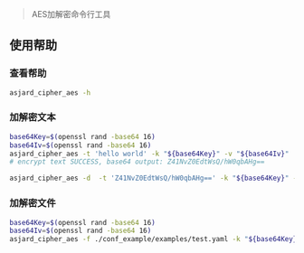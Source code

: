 > AES加解密命令行工具

## 使用帮助

### 查看帮助

```sh
asjard_cipher_aes -h
```

### 加解密文本

```sh
base64Key=$(openssl rand -base64 16)
base64Iv=$(openssl rand -base64 16)
asjard_cipher_aes -t 'hello world' -k "${base64Key}" -v "${base64Iv}"
# encrypt text SUCCESS, base64 output: Z41NvZ0EdtWsQ/hW0qbAHg==

asjard_cipher_aes -d  -t 'Z41NvZ0EdtWsQ/hW0qbAHg==' -k "${base64Key}" -v "${base64Iv}"
```

### 加解密文件

```sh
base64Key=$(openssl rand -base64 16)
base64Iv=$(openssl rand -base64 16)
asjard_cipher_aes -f ./conf_example/examples/test.yaml -k "${base64Key}" -v "${base64Iv}"
```

